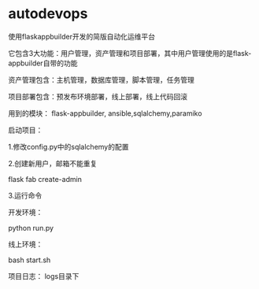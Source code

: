 # autodevops
使用flaskappbuilder开发的简版自动化运维平台

它包含3大功能：用户管理，资产管理和项目部署，其中用户管理使用的是flask-appbuilder自带的功能

资产管理包含：主机管理，数据库管理，脚本管理，任务管理

项目部署包含：预发布环境部署，线上部署，线上代码回滚

用到的模块：
flask-appbuilder, ansible,sqlalchemy,paramiko

启动项目：

1.修改config.py中的sqlalchemy的配置

2.创建新用户，邮箱不能重复

flask fab create-admin

3.运行命令

开发环境：

python run.py

线上环境：

bash start.sh

项目日志：
logs目录下
